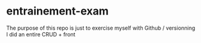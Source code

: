 # entrainement-exam

The purpose of this repo is just to exercise myself with Github / versionning
I did an entire CRUD + front
